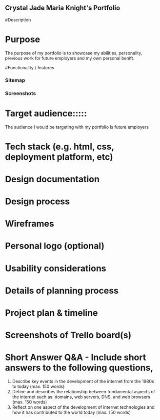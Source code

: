 ## Crystal Jade Maria Knight's Portfolio 

<!-- # Link to portfolio -->

<!-- # Link to GitHub repo -->


#Description


# Purpose
The purpose of my portfolio is to showcase my abilities, personality, previous work for future employers and my own personal benift. 

#Functionality / features

### Sitemap


### Screenshots




# Target audience:::::
The audience I would be targeting with my portfolio is future employers 




# Tech stack (e.g. html, css, deployment platform, etc)

# Design documentation
# Design process
#  Wireframes
# Personal logo (optional)
# Usability considerations

# Details of planning process
# Project plan & timeline
# Screenshots of Trello board(s)





# Short Answer Q&A - Include short answers to the following questions,
1. Describe key events in the development of the internet from the 1980s to today (max. 150 words)
2.  Define and describes the relationship between fundamental aspects of the internet such as: domains, web servers, DNS, and web browsers (max. 150 words)
3.  Reflect on one aspect of the development of internet technologies and how it has contributed to the world today (max. 150 words)
